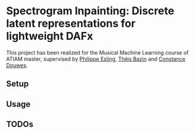 # Spectrogram Inpainting: Discrete latent representations for lightweight DAFx

This project has been realized for the Musical Machine Learning course of ATIAM master, supervised by [Philippe Esling](https://esling.github.io/), [Théis Bazin](https://csl.sony.fr/team/theis-bazin/) and [Constance Douwes](https://www.ircam.fr/person/douwes-constance/).

## Setup



## Usage



## TODOs

